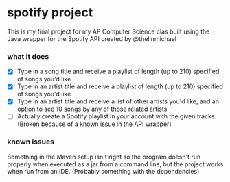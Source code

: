 # spotify project
This is my final project for my AP Computer Science clas built using the Java wrapper for the Spotify API created by @thelinmichael

### what it does

- [x] Type in a song title and receive a playlist of length (up to 210) specified of songs you'd like
- [x] Type in an artist title and receive a playlist of length (up to 210) specified of songs you'd like
- [x] Type in an artist title and receive a list of other artists you'd like, and an option to see 10 songs by any of those related artists
- [ ] Actually create a Spotify playlist in your account with the given tracks. (Broken because of a known issue in the API wrapper)

### known issues

Something in the Maven setup isn't right so the program doesn't run properly when executed as a jar from a command line, but the project works when run from an IDE. (Probably something with the dependencies)

